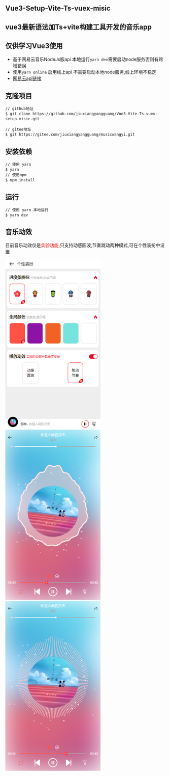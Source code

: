 ## **Vue3-Setup-Vite-Ts-vuex-misic**

## vue3最新语法加Ts+vite构建工具开发的音乐app



## 仅供学习Vue3使用

- 基于网易云音乐NodeJs版api 本地运行`yarn dev`需要启动node服务否则有跨域错误 
- 使用`yarn online`  启用线上api 不需要启动本地node服务,线上环境不稳定
- [网易云api链接]( https://github.com/Binaryify/NeteaseCloudMusicApi )



## 克隆项目

```shell
// github地址
$ git clone https://github.com/jiuxiangyangguang/Vue3-Vite-Ts-vuex-setup-misic.git

// gitee地址
$ git https://gitee.com/jiuxiangyangguang/musicwangyi.git
```



## 安装依赖

```shell
// 使用 yarn
$ yarn 
// 使用npm 
$ npm install
```



## 运行

```shell
// 使用 yarn 本地运行
$ yarn dev  
```



## 音乐动效

目前音乐动效仅是<font color='red'>实验功能</font>,只支持动感圆波,节奏跳动两种模式,可在个性装扮中设置



<img src="mdimg/Snipaste_2021-12-24_15-00-19.png" alt="Snipaste_2021-12-24_15-00-19" style="zoom: 80%;" /><img src="mdimg/Snipaste_2021-12-24_14-58-37.png" alt="Snipaste_2021-12-24_14-58-37" style="zoom: 80%;" /><img src="mdimg/Snipaste_2021-12-24_14-59-39.png" alt="Snipaste_2021-12-24_14-59-39" style="zoom: 80%;" />

